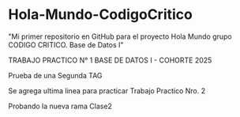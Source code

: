 # Hola-Mundo-CodigoCritico
"Mi primer repositorio en GitHub para el proyecto Hola Mundo grupo CODIGO CRITICO. Base de Datos I"

TRABAJO PRACTICO N° 1 BASE DE DATOS I - COHORTE 2025

Prueba de una Segunda TAG

Se agrega ultima linea para practicar Trabajo Practico Nro. 2

Probando la nueva rama Clase2

